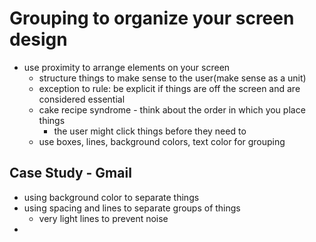 # Grouping to organize your screen design

- use proximity to arrange elements on your screen
  - structure things to make sense to the user(make sense as a unit)
  - exception to rule: be explicit if things are off the screen and are considered essential
  - cake recipe syndrome - think about the order in which you place things
    - the user might click things before they need to
  - use boxes, lines, background colors, text color for grouping


## Case Study - Gmail

- using background color to separate things
- using spacing and lines to separate groups of things
  - very light lines to prevent noise
- 